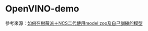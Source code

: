 # OpenVINO-demo
參考來源：[如何在樹莓派＋NCS二代使用model zoo及自己訓練的模型](https://chtseng.wordpress.com/2019/04/13/%E5%A6%82%E4%BD%95%E5%9C%A8%E6%A8%B9%E8%8E%93%E6%B4%BE%EF%BC%8Bncs%E4%BA%8C%E4%BB%A3%E4%BD%BF%E7%94%A8model-zoo%E5%8F%8A%E8%87%AA%E5%B7%B1%E8%A8%93%E7%B7%B4%E7%9A%84%E6%A8%A1%E5%9E%8B/)

